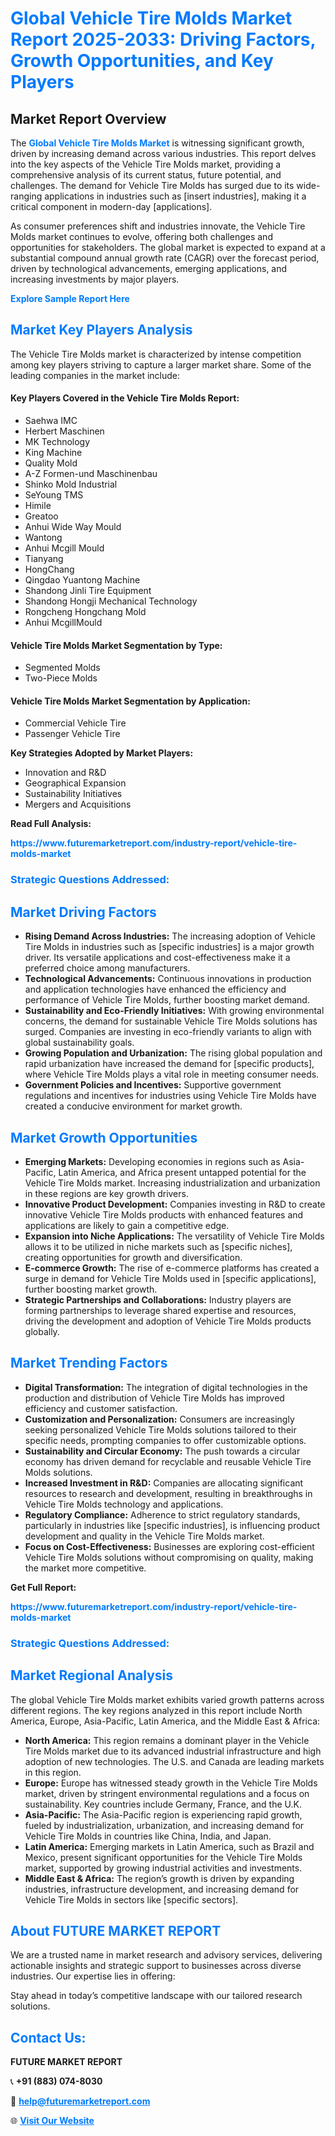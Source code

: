 <h1 style="color: #007BFF;">Global Vehicle Tire Molds Market Report 2025-2033: Driving Factors, Growth Opportunities, and Key Players</h1>

<section id="overview">
<h2>Market Report Overview</h2>
<p>The <a href="https://www.futuremarketreport.com/industry-report/vehicle-tire-molds-market" style="color: #007BFF; text-decoration: none;"><strong>Global Vehicle Tire Molds Market</strong></a> is witnessing significant growth, driven by increasing demand across various industries. This report delves into the key aspects of the Vehicle Tire Molds market, providing a comprehensive analysis of its current status, future potential, and challenges. The demand for Vehicle Tire Molds has surged due to its wide-ranging applications in industries such as [insert industries], making it a critical component in modern-day [applications].</p>
<p>As consumer preferences shift and industries innovate, the Vehicle Tire Molds market continues to evolve, offering both challenges and opportunities for stakeholders. The global market is expected to expand at a substantial compound annual growth rate (CAGR) over the forecast period, driven by technological advancements, emerging applications, and increasing investments by major players.</p>
</section>

<section id="overview">
<p><a href="https://www.futuremarketreport.com/request-sample/reportId=90976" style="color: #007BFF; text-decoration: none;"><strong>Explore Sample Report Here</strong></a></p>
</section>

<section id="key-players">
<h2 style="color: #007BFF;">Market Key Players Analysis</h2>
<p>The Vehicle Tire Molds market is characterized by intense competition among key players striving to capture a larger market share. Some of the leading companies in the market include:</p>
<h4>Key Players Covered in the Vehicle Tire Molds Report:</h4>
<ul><li>Saehwa IMC</li><li>Herbert Maschinen</li><li>MK Technology</li><li>King Machine</li><li>Quality Mold</li><li>A-Z Formen-und Maschinenbau</li><li>Shinko Mold Industrial</li><li>SeYoung TMS</li><li>Himile</li><li>Greatoo</li><li>Anhui Wide Way Mould</li><li>Wantong</li><li>Anhui Mcgill Mould</li><li>Tianyang</li><li>HongChang</li><li>Qingdao Yuantong Machine</li><li>Shandong Jinli Tire Equipment</li><li>Shandong Hongji Mechanical Technology</li><li>Rongcheng Hongchang Mold</li><li>Anhui McgillMould</li></ul>
<h4>Vehicle Tire Molds Market Segmentation by Type:</h4>
<ul><li>Segmented Molds</li><li>Two-Piece Molds</li></ul>

<h4>Vehicle Tire Molds Market Segmentation by Application:</h4>
<ul><li>Commercial Vehicle Tire</li><li>Passenger Vehicle Tire</li></ul>
<p><strong>Key Strategies Adopted by Market Players:</strong></p>
<ul>
<li>Innovation and R&D</li>
<li>Geographical Expansion</li>
<li>Sustainability Initiatives</li>
<li>Mergers and Acquisitions</li>
</ul>
</section>

<section>
<p><strong>Read Full Analysis: </strong></p><a href="https://www.futuremarketreport.com/industry-report/vehicle-tire-molds-market" style="color: #007BFF; text-decoration: none;"><strong>https://www.futuremarketreport.com/industry-report/vehicle-tire-molds-market</strong></a>
<h3 style="color: #007BFF;">Strategic Questions Addressed:</h3>
</section>

<section id="driving-factors">
<h2 style="color: #007BFF;">Market Driving Factors</h2>
<ul>
<li><strong>Rising Demand Across Industries:</strong> The increasing adoption of Vehicle Tire Molds in industries such as [specific industries] is a major growth driver. Its versatile applications and cost-effectiveness make it a preferred choice among manufacturers.</li>
<li><strong>Technological Advancements:</strong> Continuous innovations in production and application technologies have enhanced the efficiency and performance of Vehicle Tire Molds, further boosting market demand.</li>
<li><strong>Sustainability and Eco-Friendly Initiatives:</strong> With growing environmental concerns, the demand for sustainable Vehicle Tire Molds solutions has surged. Companies are investing in eco-friendly variants to align with global sustainability goals.</li>
<li><strong>Growing Population and Urbanization:</strong> The rising global population and rapid urbanization have increased the demand for [specific products], where Vehicle Tire Molds plays a vital role in meeting consumer needs.</li>
<li><strong>Government Policies and Incentives:</strong> Supportive government regulations and incentives for industries using Vehicle Tire Molds have created a conducive environment for market growth.</li>
</ul>
</section>

<section id="growth-opportunities">
<h2 style="color: #007BFF;">Market Growth Opportunities</h2>
<ul>
<li><strong>Emerging Markets:</strong> Developing economies in regions such as Asia-Pacific, Latin America, and Africa present untapped potential for the Vehicle Tire Molds market. Increasing industrialization and urbanization in these regions are key growth drivers.</li>
<li><strong>Innovative Product Development:</strong> Companies investing in R&D to create innovative Vehicle Tire Molds products with enhanced features and applications are likely to gain a competitive edge.</li>
<li><strong>Expansion into Niche Applications:</strong> The versatility of Vehicle Tire Molds allows it to be utilized in niche markets such as [specific niches], creating opportunities for growth and diversification.</li>
<li><strong>E-commerce Growth:</strong> The rise of e-commerce platforms has created a surge in demand for Vehicle Tire Molds used in [specific applications], further boosting market growth.</li>
<li><strong>Strategic Partnerships and Collaborations:</strong> Industry players are forming partnerships to leverage shared expertise and resources, driving the development and adoption of Vehicle Tire Molds products globally.</li>
</ul>
</section>

<section id="trending-factors">
<h2 style="color: #007BFF;">Market Trending Factors</h2>
<ul>
<li><strong>Digital Transformation:</strong> The integration of digital technologies in the production and distribution of Vehicle Tire Molds has improved efficiency and customer satisfaction.</li>
<li><strong>Customization and Personalization:</strong> Consumers are increasingly seeking personalized Vehicle Tire Molds solutions tailored to their specific needs, prompting companies to offer customizable options.</li>
<li><strong>Sustainability and Circular Economy:</strong> The push towards a circular economy has driven demand for recyclable and reusable Vehicle Tire Molds solutions.</li>
<li><strong>Increased Investment in R&D:</strong> Companies are allocating significant resources to research and development, resulting in breakthroughs in Vehicle Tire Molds technology and applications.</li>
<li><strong>Regulatory Compliance:</strong> Adherence to strict regulatory standards, particularly in industries like [specific industries], is influencing product development and quality in the Vehicle Tire Molds market.</li>
<li><strong>Focus on Cost-Effectiveness:</strong> Businesses are exploring cost-efficient Vehicle Tire Molds solutions without compromising on quality, making the market more competitive.</li>
</ul>
</section>

<section>
<p><strong>Get Full Report: </strong></p><a href="https://www.futuremarketreport.com/industry-report/vehicle-tire-molds-market" style="color: #007BFF; text-decoration: none;"><strong>https://www.futuremarketreport.com/industry-report/vehicle-tire-molds-market</strong></a>
<h3 style="color: #007BFF;">Strategic Questions Addressed:</h3>
</section>


<section id="regional-analysis">
<h2 style="color: #007BFF;">Market Regional Analysis</h2>
<p>The global Vehicle Tire Molds market exhibits varied growth patterns across different regions. The key regions analyzed in this report include North America, Europe, Asia-Pacific, Latin America, and the Middle East & Africa:</p>
<ul>
<li><strong>North America:</strong> This region remains a dominant player in the Vehicle Tire Molds market due to its advanced industrial infrastructure and high adoption of new technologies. The U.S. and Canada are leading markets in this region.</li>
<li><strong>Europe:</strong> Europe has witnessed steady growth in the Vehicle Tire Molds market, driven by stringent environmental regulations and a focus on sustainability. Key countries include Germany, France, and the U.K.</li>
<li><strong>Asia-Pacific:</strong> The Asia-Pacific region is experiencing rapid growth, fueled by industrialization, urbanization, and increasing demand for Vehicle Tire Molds in countries like China, India, and Japan.</li>
<li><strong>Latin America:</strong> Emerging markets in Latin America, such as Brazil and Mexico, present significant opportunities for the Vehicle Tire Molds market, supported by growing industrial activities and investments.</li>
<li><strong>Middle East & Africa:</strong> The region’s growth is driven by expanding industries, infrastructure development, and increasing demand for Vehicle Tire Molds in sectors like [specific sectors].</li>
</ul>
</section>

<footer>
<h2 style="color: #007BFF;">About FUTURE MARKET REPORT</h2>
<p>We are a trusted name in market research and advisory services, delivering actionable insights and strategic support to businesses across diverse industries. Our expertise lies in offering:</p>

<p>Stay ahead in today’s competitive landscape with our tailored research solutions.</p>

<h2 style="color: #007BFF;">Contact Us:</h2>
<p><strong>FUTURE MARKET REPORT</strong></p>
<p>📞 <strong>+91 (883) 074-8030</strong></p>
<p>📧 <strong><a href="mailto:help@futuremarketreport.com" style="color: #007BFF;">help@futuremarketreport.com</a></strong></p>
<p>🌐 <strong><a href="https://www.futuremarketreport.com/" style="color: #007BFF;">Visit Our Website</a></strong></p>
</footer>